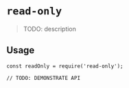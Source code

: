 # `read-only`

> TODO: description

## Usage

```
const readOnly = require('read-only');

// TODO: DEMONSTRATE API
```
